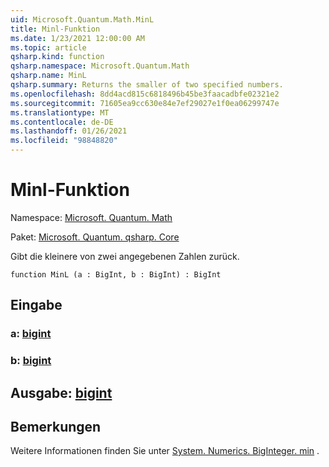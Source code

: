 ```yaml
---
uid: Microsoft.Quantum.Math.MinL
title: Minl-Funktion
ms.date: 1/23/2021 12:00:00 AM
ms.topic: article
qsharp.kind: function
qsharp.namespace: Microsoft.Quantum.Math
qsharp.name: MinL
qsharp.summary: Returns the smaller of two specified numbers.
ms.openlocfilehash: 8dd4acd815c6818496b45be3faacadbfe02321e2
ms.sourcegitcommit: 71605ea9cc630e84e7ef29027e1f0ea06299747e
ms.translationtype: MT
ms.contentlocale: de-DE
ms.lasthandoff: 01/26/2021
ms.locfileid: "98848820"
---
```

# <a name="minl-function"></a>Minl-Funktion

Namespace: [Microsoft. Quantum. Math](xref:Microsoft.Quantum.Math)

Paket: [Microsoft. Quantum. qsharp. Core](https://nuget.org/packages/Microsoft.Quantum.QSharp.Core)


Gibt die kleinere von zwei angegebenen Zahlen zurück.

```qsharp
function MinL (a : BigInt, b : BigInt) : BigInt
```


## <a name="input"></a>Eingabe

### <a name="a--bigint"></a>a: [bigint](xref:microsoft.quantum.lang-ref.bigint)




### <a name="b--bigint"></a>b: [bigint](xref:microsoft.quantum.lang-ref.bigint)





## <a name="output--bigint"></a>Ausgabe: [bigint](xref:microsoft.quantum.lang-ref.bigint)



## <a name="remarks"></a>Bemerkungen

Weitere Informationen finden Sie unter [System. Numerics. BigInteger. min](https://docs.microsoft.com/dotnet/api/system.numerics.biginteger.min) .
